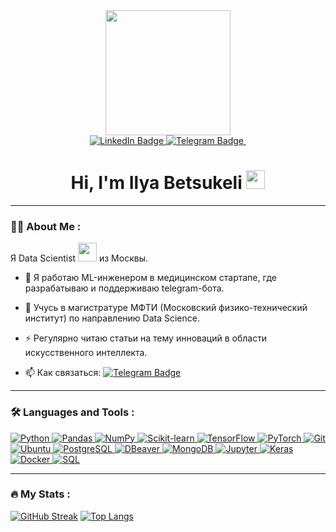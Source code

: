<div id="header" align="center">
  <img src="https://i.giphy.com/media/v1.Y2lkPTc5MGI3NjExODBkdHZnanE4bWkxanZ5Z2s1Y2F2eG1wMmZtZ3piY3o4aXIzNmI1diZlcD12MV9pbnRlcm5hbF9naWZfYnlfaWQmY3Q9Zw/3osxYc2axjCJNsCXyE/giphy.gif" width="200"/>
  <div id="badges">
  <a href="your-linkedin-URL">
    <img src="https://img.shields.io/badge/LinkedIn-blue?style=for-the-badge&logo=linkedin&logoColor=white" alt="LinkedIn Badge"/>
  </a>
  <a href="https://t.me/IlyaBetsukeli">
    <img src="https://img.shields.io/badge/Telegram-blue?style=for-the-badge&logo=telegram&logoColor=blue" alt="Telegram Badge"/>
  </a>
    <img src="https://komarev.com/ghpvc/?username=Ilya0567&style=flat-square&color=blue" alt=""/>
    <h1>
  Hi, I'm Ilya Betsukeli
  <img src="https://media.giphy.com/media/hvRJCLFzcasrR4ia7z/giphy.gif" width="30px"/>
</h1>
</div>
</div>
</div>

---

### :man_technologist: About Me :
Я Data Scientist <img src="https://media.giphy.com/media/WUlplcMpOCEmTGBtBW/giphy.gif" width="30"> из Москвы.
- :telescope: Я работаю ML-инженером в медицинском стартапе, где разрабатываю и поддерживаю telegram-бота.

- :seedling: Учусь в магистратуре МФТИ (Московский физико-технический институт) по направлению Data Science.

- :zap: Регулярно читаю статьи на тему инноваций в области искусственного интеллекта.

- :mailbox: Как связаться:  [![Telegram Badge](https://img.shields.io/badge/-Ilya0567-blue?style=flat&logo=Telegram&logoColor=white)](https://t.me/IlyaBetsukeli)

---

### :hammer_and_wrench: Languages and Tools :
<a href="https://www.python.org/">
  <img src="https://img.shields.io/badge/Python-3776AB?logo=python&logoColor=white&style=for-the-badge" alt="Python">
</a>
<a href="https://pandas.pydata.org/">
  <img src="https://img.shields.io/badge/Pandas-150458?logo=pandas&logoColor=white&style=for-the-badge" alt="Pandas">
</a>
<a href="https://numpy.org/">
  <img src="https://img.shields.io/badge/NumPy-013243?logo=numpy&logoColor=white&style=for-the-badge" alt="NumPy">
</a>
<a href="https://scikit-learn.org/">
  <img src="https://img.shields.io/badge/Scikit--learn-F7931E?logo=scikit-learn&logoColor=white&style=for-the-badge" alt="Scikit-learn">
</a>
<a href="https://www.tensorflow.org/">
  <img src="https://img.shields.io/badge/TensorFlow-FF6F00?logo=tensorflow&logoColor=white&style=for-the-badge" alt="TensorFlow">
</a>
<a href="https://pytorch.org/">
  <img src="https://img.shields.io/badge/PyTorch-EE4C2C?logo=pytorch&logoColor=white&style=for-the-badge" alt="PyTorch">
</a>
<a href="https://git-scm.com/">
  <img src="https://img.shields.io/badge/Git-F05032?logo=git&logoColor=white&style=for-the-badge" alt="Git">
</a>
<a href="https://ubuntu.com/">
  <img src="https://img.shields.io/badge/Ubuntu-E95420?logo=ubuntu&logoColor=white&style=for-the-badge" alt="Ubuntu">
</a>
<a href="https://www.postgresql.org/">
  <img src="https://img.shields.io/badge/PostgreSQL-336791?logo=postgresql&logoColor=white&style=for-the-badge" alt="PostgreSQL">
</a>
<a href="https://dbeaver.io/">
  <img src="https://img.shields.io/badge/DBeaver-372923?logo=dbeaver&logoColor=white&style=for-the-badge" alt="DBeaver">
</a>
<a href="https://www.mongodb.com/">
  <img src="https://img.shields.io/badge/MongoDB-47A248?logo=mongodb&logoColor=white&style=for-the-badge" alt="MongoDB">
</a>
<a href="https://jupyter.org/">
  <img src="https://img.shields.io/badge/Jupyter-F37626?logo=jupyter&logoColor=white&style=for-the-badge" alt="Jupyter">
</a>
<a href="https://keras.io/">
  <img src="https://img.shields.io/badge/Keras-D00000?logo=keras&logoColor=white&style=for-the-badge" alt="Keras">
</a>
<a href="https://www.docker.com/">
  <img src="https://img.shields.io/badge/Docker-2496ED?logo=docker&logoColor=white&style=for-the-badge" alt="Docker">
</a>
<a href="https://www.w3schools.com/sql/">
  <img src="https://img.shields.io/badge/SQL-4479A1?logo=sql&logoColor=white&style=for-the-badge" alt="SQL">
</a>

---

### :fire: My Stats :
[![GitHub Streak](https://streak-stats.demolab.com?user=Ilya0567&theme=transparent&hide_border=true&mode=weekly&fire=FF2222&dates=2C68F6&currStreakLabel=2C68F6&currStreakNum=2C68F6)](https://git.io/streak-stats)
[![Top Langs](https://github-readme-stats.vercel.app/api/top-langs/?username=Ilya0567&layout=compact&theme=vision-friendly-dark)](https://github.com/anuraghazra/github-readme-stats)


<!--

Here are some ideas to get you started:

- 🔭 I’m currently working on ...
- 🌱 I’m currently learning ...
- 👯 I’m looking to collaborate on ...
- 🤔 I’m looking for help with ...
- 💬 Ask me about ...
- 📫 How to reach me: ...
- 😄 Pronouns: ...
- ⚡ Fun fact: ...
-->
